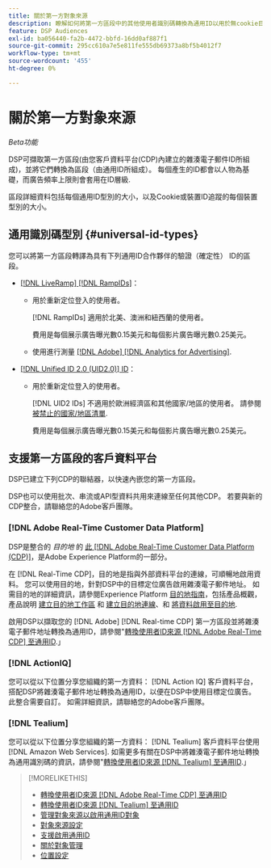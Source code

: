 ```yaml
---
title: 關於第一方對象來源
description: 瞭解如何將第一方區段中的其他使用者識別碼轉換為通用ID以用於無cookie目標定位。
feature: DSP Audiences
exl-id: ba056440-fa2b-4472-bbfd-16dd0af887f1
source-git-commit: 295cc610a7e5e811fe555db69373a8bf5b4012f7
workflow-type: tm+mt
source-wordcount: '455'
ht-degree: 0%

---
```


# 關於第一方對象來源

*Beta功能*

DSP可擷取第一方區段(由您客戶資料平台(CDP)內建立的雜湊電子郵件ID所組成)，並將它們轉換為區段（由通用ID所組成）。 每個產生的ID都會以人物為基礎，而廣告頻率上限則會套用在ID層級<!-- Move that info. to somewhere else? -->.

區段詳細資料包括每個通用ID型別的大小，以及Cookie或裝置ID追蹤的每個裝置型別的大小。

## 通用識別碼型別 {#universal-id-types}

<!--  Replace below with this once ID5 sources are possible 

Using your first-party data, you can create segments with IDs from the following universal ID partners.

* Authenticated (deterministic) IDs using hashed email addresses:

-->

您可以將第一方區段轉譯為具有下列通用ID合作夥伴的驗證（確定性） ID的區段。

* [[!DNL LiveRamp] [!DNL RampIDs]](https://liveramp.com/identity-resolution)：

   * 用於重新定位登入的使用者。

     [!DNL RampIDs] 適用於北美、澳洲和紐西蘭的使用者。

     費用是每個展示廣告曝光數0.15美元和每個影片廣告曝光數0.25美元。

   * 使用進行測量 [[!DNL Adobe] [!DNL Analytics for Advertising]](/help/integrations/analytics/overview.md).

* [[!DNL Unified ID 2.0 (UID2.0)] ID](https://unifiedid.com)：

   * 用於重新定位登入的使用者。

     [!DNL UID2 IDs] 不適用於歐洲經濟區和其他國家/地區的使用者。 請參閱 [被禁止的國家/地區清單](/help/policies/universal-id-policy.md#prohibited-countries-uid2).

     費用是每個展示廣告曝光數0.15美元和每個影片廣告曝光數0.25美元。

<!-- Not yet

* Probabilistic (unauthenticated) IDs using hashed email addresses:

  * [[!DNL ID5] IDs](https://id5.io): For retargeting unauthenticated site traffic, prospecting using third-party data, and measurement for both using [[!DNL Adobe] [!DNL Analytics for Advertising]](/help/integrations/analytics/overview.md). ID5 IDs are available for no fee.

    ID5 creates an ID by stitching together user signals (hashed email address) with various browser signals (such as IP address and timestamp).

    [!DNL Analytics] measurement requires all [prerequisites for implementing [!DNL Analytics for Advertising]](/help/integrations/analytics/prerequisites.md) and the [AMO ID and EF ID in your tracking URLs](/help/integrations/analytics/ids.md). You also must sign an agreement with [!DNL ID5] and set a parameter within your existing JavaScript tracking tags. <!-- Contact your Adobe Account Team for instructions. -->

<!--
    >[!NOTE]
    >
    >Third-party segments from [!DNL Eyeota] may automatically include ID5 IDs, in addition to users tracked by cookies or device IDs. The segment details include the size for each type. The usual usage fee for each segment, which is stated next to the segment name, applies; no additional fees are charged for the ID5 IDs.
-->

## 支援第一方區段的客戶資料平台

DSP已建立下列CDP的聯結器，以快速內嵌您的第一方區段。

DSP也可以使用批次、串流或API型資料共用來連線至任何其他CDP。 若要與新的CDP整合，請聯絡您的Adobe客戶團隊。

### [!DNL Adobe Real-Time Customer Data Platform]

DSP是整合的 *目的地* 的 [此 [!DNL Adobe Real-Time Customer Data Platform (CDP)]](https://experienceleague.adobe.com/docs/experience-platform/rtcdp/overview.html?lang=zh-Hant)，是Adobe Experience Platform的一部分。

在 [!DNL Real-Time CDP]，目的地是指與外部資料平台的連線，可順暢地啟用資料。 您可以使用目的地，針對DSP中的目標定位廣告啟用雜湊電子郵件地址。 如需目的地的詳細資訊，請參閱Experience Platform [目的地指南](https://experienceleague.adobe.com/docs/experience-platform/destinations/home.html)，包括產品概觀，產品說明 [建立目的地工作區](https://experienceleague.adobe.com/docs/experience-platform/destinations/ui/destinations-workspace.html) 和 [建立目的地連線](https://experienceleague.adobe.com/docs/experience-platform/destinations/ui/connect-destination.html)、和 [將資料啟用至目的地](https://experienceleague.adobe.com/docs/experience-platform/destinations/ui/activate/activate-segment-streaming-destinations.html).

啟用DSP以擷取您的 [!DNL Adobe] [!DNL Real-time CDP] 第一方區段並將雜湊電子郵件地址轉換為通用ID，請參閱&quot;[轉換使用者ID來源 [!DNL Adobe Real-Time CDP] 至通用ID](/help/dsp/audiences/sources/source-adobe-rtcdp.md).」

### [!DNL ActionIQ]

您可以從以下位置分享您組織的第一方資料： [!DNL Action IQ] 客戶資料平台，搭配DSP將雜湊電子郵件地址轉換為通用ID，以便在DSP中使用目標定位廣告。 此整合需要自訂。 如需詳細資訊，請聯絡您的Adobe客戶團隊。

### [!DNL Tealium]

您可以從以下位置分享您組織的第一方資料： [!DNL Tealium] 客戶資料平台使用 [!DNL Amazon Web Services]. 如需更多有關在DSP中將雜湊電子郵件地址轉換為通用識別碼的資訊，請參閱&quot;[轉換使用者ID來源 [!DNL Tealium] 至通用ID](/help/dsp/audiences/sources/source-tealium.md).」

>[!MORELIKETHIS]
>
>* [轉換使用者ID來源 [!DNL Adobe Real-Time CDP] 至通用ID](/help/dsp/audiences/sources/source-adobe-rtcdp.md)
>* [轉換使用者ID來源 [!DNL Tealium] 至通用ID](/help/dsp/audiences/sources/source-tealium.md)
>* [管理對象來源以啟用通用ID對象](source-manage.md)
>* [對象來源設定](source-settings.md)
>* [支援啟用通用ID](/help/dsp/audiences/universal-ids.md)
>* [關於對象管理](/help/dsp/audiences/audience-about.md)
>* [位置設定](/help/dsp/campaign-management/placements/placement-settings.md)

<!--
>* [Convert User IDs from [!DNL Optimizely] to Universal IDs](/help/dsp/audiences/sources/source-optimizely.md)
-->
